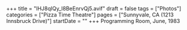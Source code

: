 +++
title = "lHJ8qIQy_l8BeEnrvQj5.avif"
draft = false
tags = ["Photos"]
categories = ["Pizza Time Theatre"]
pages = ["Sunnyvale, CA (1213 Innsbruck Drive)"]
startDate = ""
+++
Programming Room, June, 1983
